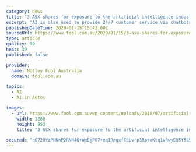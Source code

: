 ```yaml
---
category: news
title: "3 ASX shares for exposure to the artificial intelligence industry"
excerpt: "AI is also used to provide 24/7 customer service via chatbots, to write news stories, and in self-driving cars. Here are 3 ASX shares involved in the AI sector. Appen provides data for use in machine learning and AI. It collects and labels images, text, speech, audio, and video data used to build and improve artificial intelligence systems at ..."
publishedDateTime: 2020-01-15T15:43:00Z
sourceUrl: https://www.fool.com.au/2020/01/15/3-asx-shares-for-exposure-to-the-artificial-intelligence-industry/
type: article
quality: 39
heat: 39
published: false

provider:
  name: Motley Fool Australia
  domain: fool.com.au

topics:
  - AI
  - AI in Autos

images:
  - url: https://www.fool.com.au/wp-content/uploads/2018/07/artificial-intelligence-3382507_1280-e1552866727719.jpg
    width: 1280
    height: 853
    title: "3 ASX shares for exposure to the artificial intelligence industry"

secured: "nG728YzPHNnP2RNN4Q+WmEjP07+xq1RpgxfC0Lvrp3RproKtq1vRwyEQ5Y585p+GWKOK1+hM2AMTUHsYoMX/mG9cIL7VP/VdpTuT+lS7SpagJgPV3Ciw1MktcAmc2x+6mU+zfZe0x9AtO0gI7sy4QwslVG7aHDQz9mdJJ8TZbtIM8L5+m8jZiJCdFxBzQP1mX4wFOeVpmf97CkS9h7UyORygpjLetU3LB3pMQpTVYqrVuxHHZgJaJ6xdxoSDG1RnOf9bSvMm/BuOCDLEsGVLIZccBNLA4qzgHa0kUu+iwz3tbKcj0aH/OD+i+7oX+RF8+nsqXE30UsdnFFeROH3A/uo1RSFRWUdUVN44AeVWsKVs5BAMhgpJ/gdsHVrF/pTZVpz9pxoIAVo+iQD8dlKD4gWgwulSwQpgKf3D7VK+2mGWF7xwM306Ygl+pdXUDnZBfih4QGdPYif4mQWgYewZvw==;WA/fmVqOcc4s0/d0bRq3UA=="
---
```


